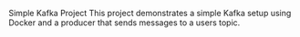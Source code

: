 Simple Kafka Project
This project demonstrates a simple Kafka setup using Docker and a producer that sends messages to a users topic.

